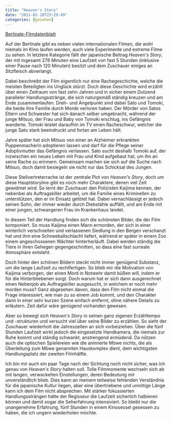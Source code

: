 ```yaml
---
title: "Heaven's Story"
date: "2011-02-18T23:29:49"
categories: [gesehen]
---
```


[Berlinale-Filmdatenblatt](http://www.berlinale.de/de/programm/berlinale_programm/datenblatt.php?film_id=20116083)

Auf der Berlinale gibt es neben vielen internationalen Filmen, die wohl niemals im Kino laufen werden, auch viele Experimente und extreme Filme zu sehen. In letztere Kategorie fällt der japanische Beitrag *Heaven's Story*, der mit ingesamt 278 Minuten eine Laufzeit von fast 5 Stunden (inklusive einer Pause nach 120 Minuten) besitzt und dem Zuschauer einiges an Sitzfleisch abverlangt.

Dabei beschreibt der Film eigentlich nur eine Rachegeschichte, welche die meisten Beteiligten ins Unglück stürzt. Doch diese Geschichte wird erzählt über einen Zeitraum von fast zehn Jahren und in sicher einem Dutzend paralleler Handlungsstränge, die sich naturgemäß ständig kreuzen und am Ende zusammenlaufen. Dreh- und Angelpunkt sind dabei Sato und Tomoki, die beide ihre Familie durch Morde verloren haben. Der Mörder von Satos Eltern und Schwester hat sich danach selber umgebracht, während der junge Mitsuo, der Frau und Baby von Tomoki erschlug, ins Gefängnis wanderte. Tomoki leistet daraufhin im TV einen Racheschwur, welcher die junge Sato stark beeindruckt und fortan am Leben hält.

Jahre später hat sich Mitsuo von einer an Alzheimer erkrankten Puppenmacherin adoptieren lassen und darf für die Pflege seiner Adoptivmutter das Gefängnis verlassen. Sato sucht deshalb Tomoki auf, der inzwischen ein neues Leben mit Frau und Kind aufgebaut hat, um ihn an seine Rache zu erinnern. Gemeinsam machen sie sich auf die Suche nach Mitsuo, doch damit besiegeln sie nicht nur das Schicksal des Jungen.

Diese Stellvertreterrache ist der zentrale Plot von *Heaven's Story*, doch um diese Hauptstoryline gibt es noch mehr Charaktere, denen viel Zeit gewidmet wird. So lernt der Zuschauer den Polizisten Kaijima kennen, der nebenbei als Auftragskiller arbeitet, um die Familie eines Kriminellen zu unterstützen, den er im Einsatz getötet hat. Dabei vernachlässigt er jedoch seinen Sohn, der immer wieder durch Diebstähle auffällt, und am Ende mit einer jungen, schwangeren Frau im Krankenhaus landet.

In diesem Teil der Handlung finden sich die schönsten Bilder, die der Film komponiert. So muss Kaijima einen Mann ermorden, der sich in einer winterlich verschneiten und verlassenen Siedlung in den Bergen verschanzt hat und ihm eine Schneeballschlacht liefert, während er später in einem Zoo einem angeschossenen Wächter hinterherläuft. Dabei werden ständig die Tiere in ihren Gehegen gegengeschnitten, so dass eine fast surreale Atmosphäre entsteht.

Doch hinter den schönen Bildern steckt nicht immer genügend Substanz, um die lange Laufzeit zu rechtfertigen. So blieb mir die Motivation von Kaijima verborgen, der einen Mord in Notwehr damit büßen will, indem er für die Hinterbliebenen sorgt. Doch warum hat er sich dann ausgerechnet einen Nebenjob als Auftragskiller ausgesucht, in welchem er noch mehr morden muss? Ganz abgesehen davon, dass den Film nicht einmal die Frage interessiert, wie man zu so einem Job kommt, und den Charakter dann in einer sehr kurzen Szene einfach entfernt, ohne nähere Details zu erläutern. Zeit dafür wäre genügend vorhanden gewesen.

Aber so bewegt sich *Heaven's Story* in seinen ganz eigenen Erzähltempo und -strukturen und versucht viel über seine Bilder zu erzählen. So sieht der Zuschauer wiederholt die Jahreszeiten an sich vorbeiziehen. Über die fünf Stunden Laufzeit wirkt jedoch die eingesetzte Handkamera, die niemals zur Ruhe kommt und ständig schwankt, anstrengend ermüdend. Da nützen auch die optischen Spielereien wie die animierte Möwe nichts, die als Überleitung zum Möwe genannten Hauskomplex dient, dem wichtigsten Handlungsplatz der zweiten Filmhälfte.

Ich bin mir auch ein paar Tage nach der Sichtung noch nicht sicher, was ich genau von *Heaven's Story* halten soll. Tolle Filmmomente wechseln sich ab mit langen, verwackelten Einstellungen, deren Bedeutung mir unverständlich blieb. Dies kann an meinem teilweise fehlenden Verständnis für die japanische Kultur liegen, aber eine übertriebene und unnötige Länge kann ich dem Film nicht absprechen. Mit stärker fokussierten Handlungssträngen hätte der Regisseur die Laufzeit sicherlich halbieren können und damit sogar die Seherfahrung intensiviert. So bleibt nur die unangenehme Erfahrung, fünf Stunden in einem Kinosessel gesessen zu haben, die ich ungern wiederholen möchte.
